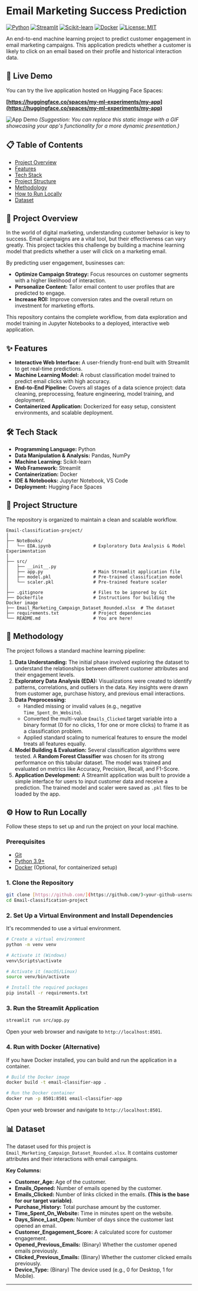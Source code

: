 # Email Marketing Success Prediction

[![Python](https://img.shields.io/badge/Python-3.9%2B-blue.svg)](https://www.python.org/downloads/)
[![Streamlit](https://img.shields.io/badge/Streamlit-1.35.0-red.svg)](https://streamlit.io)
[![Scikit-learn](https://img.shields.io/badge/SciKit--Learn-1.5.0-orange.svg)](https://scikit-learn.org/)
[![Docker](https://img.shields.io/badge/Docker-Ready-blue.svg)](https://www.docker.com/)
[![License: MIT](https://img.shields.io/badge/License-MIT-yellow.svg)](https://opensource.org/licenses/MIT)

An end-to-end machine learning project to predict customer engagement in email marketing campaigns. This application predicts whether a customer is likely to click on an email based on their profile and historical interaction data.

## 🚀 Live Demo

You can try the live application hosted on Hugging Face Spaces:

**[https://huggingface.co/spaces/my-ml-experiments/my-app](https://huggingface.co/spaces/my-ml-experiments/my-app)**

![App Demo](https://i.imgur.com/s4n4V8f.png) 
*(Suggestion: You can replace this static image with a GIF showcasing your app's functionality for a more dynamic presentation.)*

## 📋 Table of Contents

- [Project Overview](#-project-overview)
- [Features](#-features)
- [Tech Stack](#-tech-stack)
- [Project Structure](#-project-structure)
- [Methodology](#-methodology)
- [How to Run Locally](#-how-to-run-locally)
- [Dataset](#-dataset)

## 🎯 Project Overview

In the world of digital marketing, understanding customer behavior is key to success. Email campaigns are a vital tool, but their effectiveness can vary greatly. This project tackles this challenge by building a machine learning model that predicts whether a user will click on a marketing email.

By predicting user engagement, businesses can:
- **Optimize Campaign Strategy:** Focus resources on customer segments with a higher likelihood of interaction.
- **Personalize Content:** Tailor email content to user profiles that are predicted to engage.
- **Increase ROI:** Improve conversion rates and the overall return on investment for marketing efforts.

This repository contains the complete workflow, from data exploration and model training in Jupyter Notebooks to a deployed, interactive web application.

## ✨ Features

- **Interactive Web Interface:** A user-friendly front-end built with Streamlit to get real-time predictions.
- **Machine Learning Model:** A robust classification model trained to predict email clicks with high accuracy.
- **End-to-End Pipeline:** Covers all stages of a data science project: data cleaning, preprocessing, feature engineering, model training, and deployment.
- **Containerized Application:** Dockerized for easy setup, consistent environments, and scalable deployment.

## 🛠️ Tech Stack

- **Programming Language:** Python
- **Data Manipulation & Analysis:** Pandas, NumPy
- **Machine Learning:** Scikit-learn
- **Web Framework:** Streamlit
- **Containerization:** Docker
- **IDE & Notebooks:** Jupyter Notebook, VS Code
- **Deployment:** Hugging Face Spaces

## 📁 Project Structure

The repository is organized to maintain a clean and scalable workflow.

```
Email-classification-project/
│
├── NoteBooks/
│   └── EDA.ipynb                # Exploratory Data Analysis & Model Experimentation
│
├── src/
│   ├── __init__.py
│   ├── app.py                   # Main Streamlit application file
│   ├── model.pkl                # Pre-trained classification model
│   └── scaler.pkl               # Pre-trained feature scaler
│
├── .gitignore                   # Files to be ignored by Git
├── Dockerfile                   # Instructions for building the Docker image
├── Email_Marketing_Campaign_Dataset_Rounded.xlsx  # The dataset
├── requirements.txt             # Project dependencies
└── README.md                    # You are here!
```

## 🔬 Methodology

The project follows a standard machine learning pipeline:

1.  **Data Understanding:** The initial phase involved exploring the dataset to understand the relationships between different customer attributes and their engagement levels.
2.  **Exploratory Data Analysis (EDA):** Visualizations were created to identify patterns, correlations, and outliers in the data. Key insights were drawn from customer age, purchase history, and previous email interactions.
3.  **Data Preprocessing:**
    -   Handled missing or invalid values (e.g., negative `Time_Spent_On_Website`).
    -   Converted the multi-value `Emails_Clicked` target variable into a binary format (0 for no clicks, 1 for one or more clicks) to frame it as a classification problem.
    -   Applied standard scaling to numerical features to ensure the model treats all features equally.
4.  **Model Building & Evaluation:** Several classification algorithms were tested. A **Random Forest Classifier** was chosen for its strong performance on this tabular dataset. The model was trained and evaluated on metrics like Accuracy, Precision, Recall, and F1-Score.
5.  **Application Development:** A Streamlit application was built to provide a simple interface for users to input customer data and receive a prediction. The trained model and scaler were saved as `.pkl` files to be loaded by the app.

## ⚙️ How to Run Locally

Follow these steps to set up and run the project on your local machine.

### Prerequisites

-   [Git](https://git-scm.com/downloads)
-   [Python 3.9+](https://www.python.org/downloads/)
-   [Docker](https://www.docker.com/products/docker-desktop/) (Optional, for containerized setup)

### 1. Clone the Repository

```bash
git clone [https://github.com/](https://github.com/)<your-github-username>/Email-classification-project.git
cd Email-classification-project
```

### 2. Set Up a Virtual Environment and Install Dependencies

It's recommended to use a virtual environment.

```bash
# Create a virtual environment
python -m venv venv

# Activate it (Windows)
venv\Scripts\activate

# Activate it (macOS/Linux)
source venv/bin/activate

# Install the required packages
pip install -r requirements.txt
```

### 3. Run the Streamlit Application

```bash
streamlit run src/app.py
```

Open your web browser and navigate to `http://localhost:8501`.

### 4. Run with Docker (Alternative)

If you have Docker installed, you can build and run the application in a container.

```bash
# Build the Docker image
docker build -t email-classifier-app .

# Run the Docker container
docker run -p 8501:8501 email-classifier-app
```

Open your web browser and navigate to `http://localhost:8501`.

## 📊 Dataset

The dataset used for this project is `Email_Marketing_Campaign_Dataset_Rounded.xlsx`. It contains customer attributes and their interactions with email campaigns.

**Key Columns:**

-   **Customer_Age:** Age of the customer.
-   **Emails_Opened:** Number of emails opened by the customer.
-   **Emails_Clicked:** Number of links clicked in the emails. **(This is the base for our target variable)**.
-   **Purchase_History:** Total purchase amount by the customer.
-   **Time_Spent_On_Website:** Time in minutes spent on the website.
-   **Days_Since_Last_Open:** Number of days since the customer last opened an email.
-   **Customer_Engagement_Score:** A calculated score for customer engagement.
-   **Opened_Previous_Emails:** (Binary) Whether the customer opened emails previously.
-   **Clicked_Previous_Emails:** (Binary) Whether the customer clicked emails previously.
-   **Device_Type:** (Binary) The device used (e.g., 0 for Desktop, 1 for Mobile).

---
